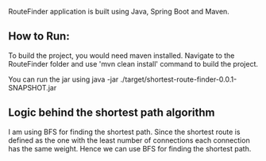 RouteFinder application is built using Java, Spring Boot and Maven.

## How to Run:
To build the project, you would need maven installed.
Navigate to the RouteFinder folder and use 'mvn clean install' command to build the project.
 
You can run the jar using  java -jar ./target/shortest-route-finder-0.0.1-SNAPSHOT.jar

## Logic behind the shortest path algorithm

I am using BFS for finding the shortest path.
Since the shortest route is defined as the one with the least number of connections each connection has the same weight. 
Hence we can use BFS for finding the shortest path.



